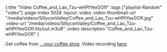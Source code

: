 {:title "Video Coffee_and_Lao_Tzu-wHPtYexGOfI" :tags ["playlist-Random" "video"] :page-index 5028 :layout :video :video-thumbnail-url "/media/videos/SillyconValley/Coffee_and_Lao_Tzu-wHPtYexGOfI.jpg" :video-url "/media/videos/SillyconValley/Coffee_and_Lao_Tzu-wHPtYexGOfI.hls/out.m3u8" :video-description "Coffee_and_Lao_Tzu-wHPtYexGOfI" }

Get coffee from [...your coffee shop](). Video recording [here](https://youtu.be/i_LoYQAjjuw).